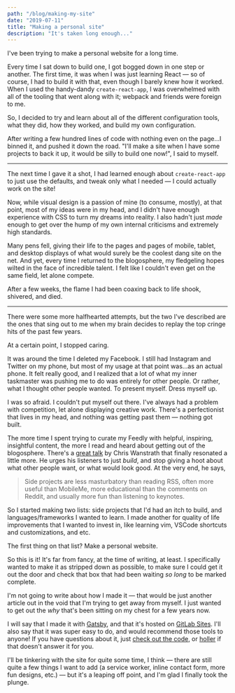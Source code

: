 ```yaml
---
path: "/blog/making-my-site"
date: "2019-07-11"
title: "Making a personal site"
description: "It's taken long enough..."
---
```


I've been trying to make a personal website for a long time. 

Every time I sat down to build one, I got bogged down in one step or another. The first time, it was when I was just learning React &mdash; so of course, I had to build it with that, even though I barely knew how it worked. When I used the handy-dandy `create-react-app`, I was overwhelmed with all of the tooling that went along with it; webpack and friends were foreign to me. 

So, I decided to try and learn about all of the different configuration tools, what they did, how they worked, and build my own configuration. 

After writing a few hundred lines of code with nothing even on the page...I binned it, and pushed it down the road. "I'll make a site when I have some projects to back it up, it would be silly to build one now!", I said to myself. 

<hr/>

The next time I gave it a shot, I had learned enough about `create-react-app` to just use the defaults, and tweak only what I needed &mdash; I could actually work on the site! 

Now, while visual design is a passion of mine (to consume, mostly), at that point, most of my ideas were in my head, and I didn't have enough experience with CSS to turn my dreams into reality. I also hadn't just _made_ enough to get over the hump of my own internal criticisms and extremely high standards. 

Many pens fell, giving their life to the pages and pages of mobile, tablet, and desktop displays of what would surely be the coolest dang site on the net. And yet, every time I returned to the blogosphere, my fledgeling hopes wilted in the face of incredible talent. I felt like I couldn't even get on the same field, let alone compete.

After a few weeks, the flame I had been coaxing back to life shook, shivered, and died. 

<hr/>

There were some more halfhearted attempts, but the two I've described are the ones that sing out to me when my brain decides to replay the top cringe hits of the past few years. 

At a certain point, I stopped caring. 

It was around the time I deleted my Facebook. I still had Instagram and Twitter on my phone, but most of my usage at that point was...as an actual phone. It felt really good, and I realized that a lot of what my inner taskmaster was pushing me to do was entirely for other people. Or rather, what I thought other people wanted. To present myself. Dress myself up.

I was so afraid. I couldn't put myself out there. I've always had a problem with competition, let alone displaying creative work. There's a perfectionist that lives in my head, and nothing was getting past them &mdash; nothing got built. 

The more time I spent trying to curate my Feedly with helpful, inspiring, insightful content, the more I read and heard about getting out of the blogosphere. There's a [great talk](https://www.youtube.com/watch?v=AVs90EsAi3o) by Chris Wanstrath that finally resonated a little more. He urges his listeners to just _build_, and stop giving a hoot about what other people want, or what would look good. At the very end, he says, 

>Side projects are less masturbatory than reading RSS, often more useful than MobileMe, more educational than the comments on Reddit, and usually more fun than listening to keynotes.

So I started making two lists: side projects that I'd had an itch to build, and  languages/frameworks I wanted to learn. I made another for quality of life improvements that I wanted to invest in, like learning vim, VSCode shortcuts and customizations, and etc. 

The first thing on that list? Make a personal website. 

So this is it! It's far from fancy, at the time of writing, at least. I specifically wanted to make it as stripped down as possible, to make sure I could get it out the door and check that box that had been waiting _so long_ to be marked complete. 

I'm not going to write about how I made it &mdash; that would be just another article out in the void that I'm trying to get away from myself. I just wanted to get out the _why_ that's been sitting on my chest for a few years now. 

I will say that I made it with [Gatsby](https://gatsbyjs.com), and that it's hosted on [GitLab Sites](https://about.gitlab.com/product/pages/). I'll also say that it was super easy to do, and would recommend those tools to anyone! If you have questions about it, just [check out the code](https://github.com/morkhorwaad/personal-site), or <a href="/contact" class="internal-link">holler</a> if that doesn't answer it for you. 

I'll be tinkering with the site for quite some time, I think &mdash; there are still quite a few things I want to add (a service worker, inline contact form, more fun designs, etc.) &mdash; but it's a leaping off point, and I'm glad I finally took the plunge. 



